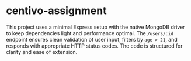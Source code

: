 # centivo-assignment
This project uses a minimal Express setup with the native MongoDB driver to keep dependencies light and performance optimal.
The `/users/:id` endpoint ensures clean validation of user input, filters by `age > 21`, and responds with appropriate HTTP status codes.
The code is structured for clarity and ease of extension.
